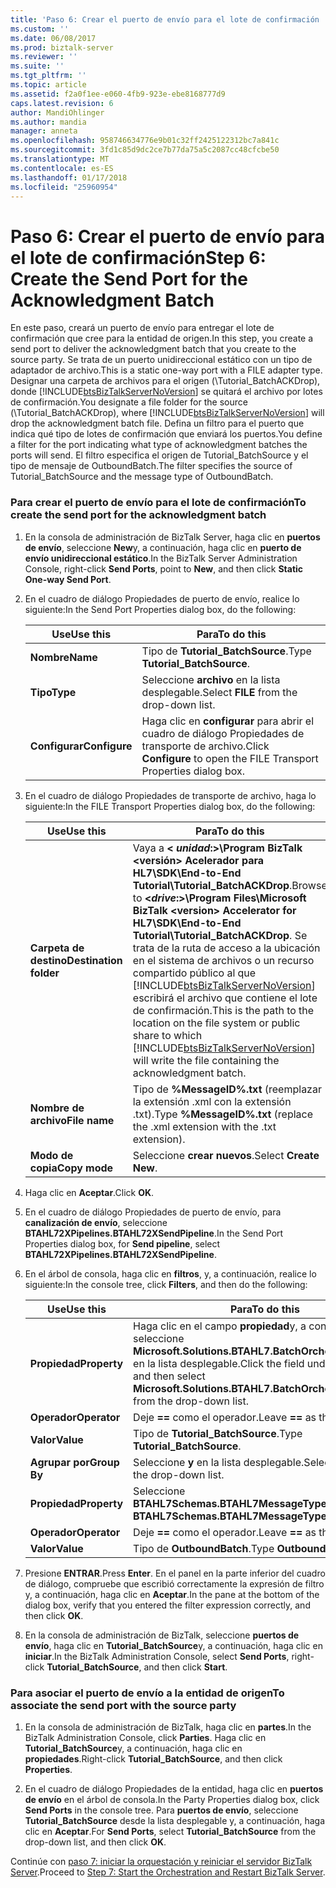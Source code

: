 ```yaml
---
title: 'Paso 6: Crear el puerto de envío para el lote de confirmación | Documentos de Microsoft'
ms.custom: ''
ms.date: 06/08/2017
ms.prod: biztalk-server
ms.reviewer: ''
ms.suite: ''
ms.tgt_pltfrm: ''
ms.topic: article
ms.assetid: f2a0f1ee-e060-4fb9-923e-ebe8168777d9
caps.latest.revision: 6
author: MandiOhlinger
ms.author: mandia
manager: anneta
ms.openlocfilehash: 958746634776e9b01c32ff2425122312bc7a841c
ms.sourcegitcommit: 3fd1c85d9dc2ce7b77da75a5c2087cc48cfcbe50
ms.translationtype: MT
ms.contentlocale: es-ES
ms.lasthandoff: 01/17/2018
ms.locfileid: "25960954"
---
```

# <a name="step-6-create-the-send-port-for-the-acknowledgment-batch"></a><span data-ttu-id="ff4c7-102">Paso 6: Crear el puerto de envío para el lote de confirmación</span><span class="sxs-lookup"><span data-stu-id="ff4c7-102">Step 6: Create the Send Port for the Acknowledgment Batch</span></span>
<span data-ttu-id="ff4c7-103">En este paso, creará un puerto de envío para entregar el lote de confirmación que cree para la entidad de origen.</span><span class="sxs-lookup"><span data-stu-id="ff4c7-103">In this step, you create a send port to deliver the acknowledgment batch that you create to the source party.</span></span> <span data-ttu-id="ff4c7-104">Se trata de un puerto unidireccional estático con un tipo de adaptador de archivo.</span><span class="sxs-lookup"><span data-stu-id="ff4c7-104">This is a static one-way port with a FILE adapter type.</span></span> <span data-ttu-id="ff4c7-105">Designar una carpeta de archivos para el origen (\Tutorial_BatchACKDrop), donde [!INCLUDE[btsBizTalkServerNoVersion](../../includes/btsbiztalkservernoversion-md.md)] se quitará el archivo por lotes de confirmación.</span><span class="sxs-lookup"><span data-stu-id="ff4c7-105">You designate a file folder for the source (\Tutorial_BatchACKDrop), where [!INCLUDE[btsBizTalkServerNoVersion](../../includes/btsbiztalkservernoversion-md.md)] will drop the acknowledgment batch file.</span></span> <span data-ttu-id="ff4c7-106">Defina un filtro para el puerto que indica qué tipo de lotes de confirmación que enviará los puertos.</span><span class="sxs-lookup"><span data-stu-id="ff4c7-106">You define a filter for the port indicating what type of acknowledgment batches the ports will send.</span></span> <span data-ttu-id="ff4c7-107">El filtro especifica el origen de Tutorial_BatchSource y el tipo de mensaje de OutboundBatch.</span><span class="sxs-lookup"><span data-stu-id="ff4c7-107">The filter specifies the source of Tutorial_BatchSource and the message type of OutboundBatch.</span></span>  
  
### <a name="to-create-the-send-port-for-the-acknowledgment-batch"></a><span data-ttu-id="ff4c7-108">Para crear el puerto de envío para el lote de confirmación</span><span class="sxs-lookup"><span data-stu-id="ff4c7-108">To create the send port for the acknowledgment batch</span></span>  
  
1.  <span data-ttu-id="ff4c7-109">En la consola de administración de BizTalk Server, haga clic en **puertos de envío**, seleccione **New**y, a continuación, haga clic en **puerto de envío unidireccional estático**.</span><span class="sxs-lookup"><span data-stu-id="ff4c7-109">In the BizTalk Server Administration Console, right-click **Send Ports**, point to **New**, and then click **Static One-way Send Port**.</span></span>  
  
2.  <span data-ttu-id="ff4c7-110">En el cuadro de diálogo Propiedades de puerto de envío, realice lo siguiente:</span><span class="sxs-lookup"><span data-stu-id="ff4c7-110">In the Send Port Properties dialog box, do the following:</span></span>  
  
    |<span data-ttu-id="ff4c7-111">Use</span><span class="sxs-lookup"><span data-stu-id="ff4c7-111">Use this</span></span>|<span data-ttu-id="ff4c7-112">Para</span><span class="sxs-lookup"><span data-stu-id="ff4c7-112">To do this</span></span>|  
    |--------------|----------------|  
    |<span data-ttu-id="ff4c7-113">**Nombre**</span><span class="sxs-lookup"><span data-stu-id="ff4c7-113">**Name**</span></span>|<span data-ttu-id="ff4c7-114">Tipo de **Tutorial_BatchSource**.</span><span class="sxs-lookup"><span data-stu-id="ff4c7-114">Type **Tutorial_BatchSource**.</span></span>|  
    |<span data-ttu-id="ff4c7-115">**Tipo**</span><span class="sxs-lookup"><span data-stu-id="ff4c7-115">**Type**</span></span>|<span data-ttu-id="ff4c7-116">Seleccione **archivo** en la lista desplegable.</span><span class="sxs-lookup"><span data-stu-id="ff4c7-116">Select **FILE** from the drop-down list.</span></span>|  
    |<span data-ttu-id="ff4c7-117">**Configurar**</span><span class="sxs-lookup"><span data-stu-id="ff4c7-117">**Configure**</span></span>|<span data-ttu-id="ff4c7-118">Haga clic en **configurar** para abrir el cuadro de diálogo Propiedades de transporte de archivo.</span><span class="sxs-lookup"><span data-stu-id="ff4c7-118">Click **Configure** to open the FILE Transport Properties dialog box.</span></span>|  
  
3.  <span data-ttu-id="ff4c7-119">En el cuadro de diálogo Propiedades de transporte de archivo, haga lo siguiente:</span><span class="sxs-lookup"><span data-stu-id="ff4c7-119">In the FILE Transport Properties dialog box, do the following:</span></span>  
  
    |<span data-ttu-id="ff4c7-120">Use</span><span class="sxs-lookup"><span data-stu-id="ff4c7-120">Use this</span></span>|<span data-ttu-id="ff4c7-121">Para</span><span class="sxs-lookup"><span data-stu-id="ff4c7-121">To do this</span></span>|  
    |--------------|----------------|  
    |<span data-ttu-id="ff4c7-122">**Carpeta de destino**</span><span class="sxs-lookup"><span data-stu-id="ff4c7-122">**Destination folder**</span></span>|<span data-ttu-id="ff4c7-123">Vaya a  **\< *unidad*:\>\Program BizTalk \<versión\> Acelerador para HL7\SDK\End-to-End Tutorial\Tutorial_BatchACKDrop**.</span><span class="sxs-lookup"><span data-stu-id="ff4c7-123">Browse to **\<*drive*:\>\Program Files\Microsoft BizTalk \<version\> Accelerator for HL7\SDK\End-to-End Tutorial\Tutorial_BatchACKDrop**.</span></span> <span data-ttu-id="ff4c7-124">Se trata de la ruta de acceso a la ubicación en el sistema de archivos o un recurso compartido público al que [!INCLUDE[btsBizTalkServerNoVersion](../../includes/btsbiztalkservernoversion-md.md)] escribirá el archivo que contiene el lote de confirmación.</span><span class="sxs-lookup"><span data-stu-id="ff4c7-124">This is the path to the location on the file system or public share to which [!INCLUDE[btsBizTalkServerNoVersion](../../includes/btsbiztalkservernoversion-md.md)] will write the file containing the acknowledgment batch.</span></span>|  
    |<span data-ttu-id="ff4c7-125">**Nombre de archivo**</span><span class="sxs-lookup"><span data-stu-id="ff4c7-125">**File name**</span></span>|<span data-ttu-id="ff4c7-126">Tipo de **%MessageID%.txt** (reemplazar la extensión .xml con la extensión .txt).</span><span class="sxs-lookup"><span data-stu-id="ff4c7-126">Type **%MessageID%.txt** (replace the .xml extension with the .txt extension).</span></span>|  
    |<span data-ttu-id="ff4c7-127">**Modo de copia**</span><span class="sxs-lookup"><span data-stu-id="ff4c7-127">**Copy mode**</span></span>|<span data-ttu-id="ff4c7-128">Seleccione **crear nuevos**.</span><span class="sxs-lookup"><span data-stu-id="ff4c7-128">Select **Create New**.</span></span>|  
  
4.  <span data-ttu-id="ff4c7-129">Haga clic en **Aceptar**.</span><span class="sxs-lookup"><span data-stu-id="ff4c7-129">Click **OK**.</span></span>  
  
5.  <span data-ttu-id="ff4c7-130">En el cuadro de diálogo Propiedades de puerto de envío, para **canalización de envío**, seleccione **BTAHL72XPipelines.BTAHL72XSendPipeline**.</span><span class="sxs-lookup"><span data-stu-id="ff4c7-130">In the Send Port Properties dialog box, for **Send pipeline**, select **BTAHL72XPipelines.BTAHL72XSendPipeline**.</span></span>  
  
6.  <span data-ttu-id="ff4c7-131">En el árbol de consola, haga clic en **filtros**, y, a continuación, realice lo siguiente:</span><span class="sxs-lookup"><span data-stu-id="ff4c7-131">In the console tree, click **Filters**, and then do the following:</span></span>  
  
    |<span data-ttu-id="ff4c7-132">Use</span><span class="sxs-lookup"><span data-stu-id="ff4c7-132">Use this</span></span>|<span data-ttu-id="ff4c7-133">Para</span><span class="sxs-lookup"><span data-stu-id="ff4c7-133">To do this</span></span>|  
    |--------------|----------------|  
    |<span data-ttu-id="ff4c7-134">**Propiedad**</span><span class="sxs-lookup"><span data-stu-id="ff4c7-134">**Property**</span></span>|<span data-ttu-id="ff4c7-135">Haga clic en el campo **propiedad**y, a continuación, seleccione **Microsoft.Solutions.BTAHL7.BatchOrchestration.Party** en la lista desplegable.</span><span class="sxs-lookup"><span data-stu-id="ff4c7-135">Click the field under **Property**, and then select **Microsoft.Solutions.BTAHL7.BatchOrchestration.Party** from the drop-down list.</span></span>|  
    |<span data-ttu-id="ff4c7-136">**Operador**</span><span class="sxs-lookup"><span data-stu-id="ff4c7-136">**Operator**</span></span>|<span data-ttu-id="ff4c7-137">Deje  **==**  como el operador.</span><span class="sxs-lookup"><span data-stu-id="ff4c7-137">Leave **==** as the operator.</span></span>|  
    |<span data-ttu-id="ff4c7-138">**Valor**</span><span class="sxs-lookup"><span data-stu-id="ff4c7-138">**Value**</span></span>|<span data-ttu-id="ff4c7-139">Tipo de **Tutorial_BatchSource**.</span><span class="sxs-lookup"><span data-stu-id="ff4c7-139">Type **Tutorial_BatchSource**.</span></span>|  
    |<span data-ttu-id="ff4c7-140">**Agrupar por**</span><span class="sxs-lookup"><span data-stu-id="ff4c7-140">**Group By**</span></span>|<span data-ttu-id="ff4c7-141">Seleccione **y** en la lista desplegable.</span><span class="sxs-lookup"><span data-stu-id="ff4c7-141">Select **And** from the drop-down list.</span></span>|  
    |<span data-ttu-id="ff4c7-142">**Propiedad**</span><span class="sxs-lookup"><span data-stu-id="ff4c7-142">**Property**</span></span>|<span data-ttu-id="ff4c7-143">Seleccione **BTAHL7Schemas.BTAHL7MessageType**.</span><span class="sxs-lookup"><span data-stu-id="ff4c7-143">Select **BTAHL7Schemas.BTAHL7MessageType**.</span></span>|  
    |<span data-ttu-id="ff4c7-144">**Operador**</span><span class="sxs-lookup"><span data-stu-id="ff4c7-144">**Operator**</span></span>|<span data-ttu-id="ff4c7-145">Deje  **==**  como el operador.</span><span class="sxs-lookup"><span data-stu-id="ff4c7-145">Leave **==** as the operator.</span></span>|  
    |<span data-ttu-id="ff4c7-146">**Valor**</span><span class="sxs-lookup"><span data-stu-id="ff4c7-146">**Value**</span></span>|<span data-ttu-id="ff4c7-147">Tipo de **OutboundBatch**.</span><span class="sxs-lookup"><span data-stu-id="ff4c7-147">Type **OutboundBatch**.</span></span>|  
  
7.  <span data-ttu-id="ff4c7-148">Presione **ENTRAR**.</span><span class="sxs-lookup"><span data-stu-id="ff4c7-148">Press **Enter**.</span></span> <span data-ttu-id="ff4c7-149">En el panel en la parte inferior del cuadro de diálogo, compruebe que escribió correctamente la expresión de filtro y, a continuación, haga clic en **Aceptar**.</span><span class="sxs-lookup"><span data-stu-id="ff4c7-149">In the pane at the bottom of the dialog box, verify that you entered the filter expression correctly, and then click **OK**.</span></span>  
  
8.  <span data-ttu-id="ff4c7-150">En la consola de administración de BizTalk, seleccione **puertos de envío**, haga clic en **Tutorial_BatchSource**y, a continuación, haga clic en **iniciar**.</span><span class="sxs-lookup"><span data-stu-id="ff4c7-150">In the BizTalk Administration Console, select **Send Ports**, right-click **Tutorial_BatchSource**, and then click **Start**.</span></span>  
  
### <a name="to-associate-the-send-port-with-the-source-party"></a><span data-ttu-id="ff4c7-151">Para asociar el puerto de envío a la entidad de origen</span><span class="sxs-lookup"><span data-stu-id="ff4c7-151">To associate the send port with the source party</span></span>  
  
1.  <span data-ttu-id="ff4c7-152">En la consola de administración de BizTalk, haga clic en **partes**.</span><span class="sxs-lookup"><span data-stu-id="ff4c7-152">In the BizTalk Administration Console, click **Parties**.</span></span> <span data-ttu-id="ff4c7-153">Haga clic en **Tutorial_BatchSource**y, a continuación, haga clic en **propiedades**.</span><span class="sxs-lookup"><span data-stu-id="ff4c7-153">Right-click **Tutorial_BatchSource**, and then click **Properties**.</span></span>  
  
2.  <span data-ttu-id="ff4c7-154">En el cuadro de diálogo Propiedades de la entidad, haga clic en **puertos de envío** en el árbol de consola.</span><span class="sxs-lookup"><span data-stu-id="ff4c7-154">In the Party Properties dialog box, click **Send Ports** in the console tree.</span></span> <span data-ttu-id="ff4c7-155">Para **puertos de envío**, seleccione **Tutorial_BatchSource** desde la lista desplegable y, a continuación, haga clic en **Aceptar**.</span><span class="sxs-lookup"><span data-stu-id="ff4c7-155">For **Send Ports**, select **Tutorial_BatchSource** from the drop-down list, and then click **OK**.</span></span>  
  
 <span data-ttu-id="ff4c7-156">Continúe con [paso 7: iniciar la orquestación y reiniciar el servidor BizTalk Server](../../adapters-and-accelerators/accelerator-hl7/step-7-start-the-orchestration-and-restart-biztalk-server.md).</span><span class="sxs-lookup"><span data-stu-id="ff4c7-156">Proceed to [Step 7: Start the Orchestration and Restart BizTalk Server](../../adapters-and-accelerators/accelerator-hl7/step-7-start-the-orchestration-and-restart-biztalk-server.md).</span></span>